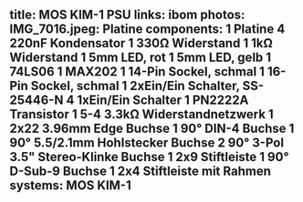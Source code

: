 title: MOS KIM-1 PSU
links:
    ibom
photos:
    IMG_7016.jpeg: Platine
components:
    1 Platine
    4 220nF Kondensator
    1 330Ω Widerstand
    1 1kΩ Widerstand
    1 5mm LED, rot
    1 5mm LED, gelb
    1 74LS06
    1 MAX202
    1 14-Pin Sockel, schmal
    1 16-Pin Sockel, schmal
    1 2xEin/Ein Schalter, SS-25446-N
    4 1xEin/Ein Schalter
    1 PN2222A Transistor
    1 5-4 3.3kΩ Widerstandnetzwerk
    1 2x22 3.96mm Edge Buchse
    1 90° DIN-4 Buchse
    1 90° 5.5/2.1mm Hohlstecker Buchse
    2 90° 3-Pol 3.5" Stereo-Klinke Buchse
    1 2x9 Stiftleiste
    1 90° D-Sub-9 Buchse
    1 2x4 Stiftleiste mit Rahmen
systems:
    MOS KIM-1
---
